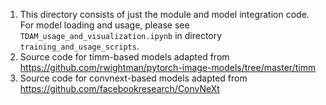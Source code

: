 1. This directory consists of just the module and model integration code. For model loading and usage, please see `TDAM_usage_and_visualization.ipynb` in directory `training_and_usage_scripts`. 
2. Source code for timm-based models adapted from https://github.com/rwightman/pytorch-image-models/tree/master/timm
3. Source code for convnext-based models adapted from https://github.com/facebookresearch/ConvNeXt
